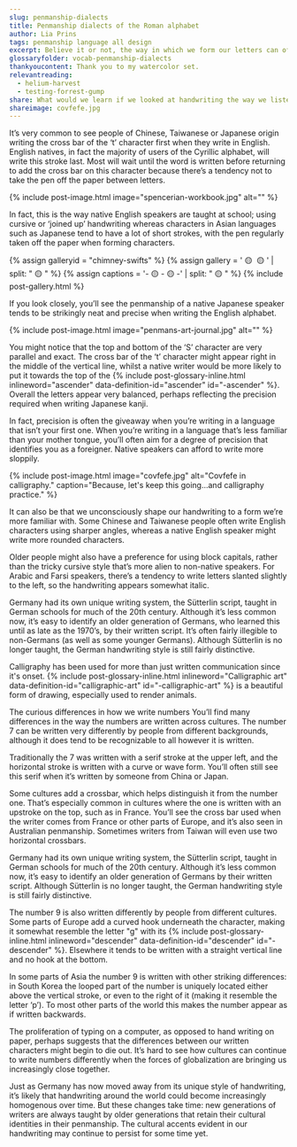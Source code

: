 ```yaml
---
slug: penmanship-dialects
title: Penmanship dialects of the Roman alphabet
author: Lia Prins
tags: penmanship language all design
excerpt: Believe it or not, the way in which we form our letters can often help identify our culture of origin and even our mother tongue. Although we may achieve a high level of fluency in another language, it’s surprisingly hard to abandon the style of penmanship that we were first taught. Whether it’s the length of our pen strokes or where we place a cross bar, our handwriting retains our cultural identity through all the languages we learn to write in. The order in which we make strokes when writing <em>letters</em> is just one example of our handwriting ‘accent’.
glossaryfolder: vocab-penmanship-dialects
thankyoucontent: Thank you to my watercolor set.
relevantreading:
  - helium-harvest
  - testing-forrest-gump
share: What would we learn if we looked at handwriting the way we listen to language?
shareimage: covfefe.jpg
---
```


It’s very common to see people of Chinese, Taiwanese or Japanese origin writing the cross bar of the ‘t’ character first when they write in English. English natives, in fact the majority of users of the Cyrillic alphabet, will write this stroke last. Most will wait until the word is written before returning to add the cross bar on this character because there’s a tendency not to take the pen off the paper between letters.

{% include post-image.html image="spencerian-workbook.jpg" alt="" %}

In fact, this is the way native English speakers are taught at school; using cursive or ‘joined up’ handwriting whereas characters in Asian languages such as Japanese tend to have a lot of short strokes, with the pen regularly taken off the paper when forming characters.

{% assign galleryid = "chimney-swifts" %}
{% assign gallery = '<img src="{{ site.baseurl }}/assets/images/blogposts/penmanship-dialects/chimney-swifts/chimney-swifts_1.jpg" alt="" class="contentimage" id="galleryimage"> 🟡 <img src="{{ site.baseurl }}/assets/images/blogposts/penmanship-dialects/chimney-swifts/chimney-swifts_2.jpg" alt="" class="contentimage" id="galleryimage"> 🟡 <img src="{{ site.baseurl }}/assets/images/blogposts/penmanship-dialects/chimney-swifts/chimney-swifts_3.jpg" alt="" class="contentimage" id="galleryimage">' | split: " 🟡 " %}
{% assign captions = '- 🟡 - 🟡 -' | split: " 🟡 " %}
{% include post-gallery.html %}

If you look closely, you’ll see the penmanship of a native Japanese speaker tends to be strikingly neat and precise when writing the English alphabet.

{% include post-image.html image="penmans-art-journal.jpg" alt="" %}

You might notice that the top and bottom of the ‘S’ character are very parallel and exact. The cross bar of the ‘t’ character might appear right in the middle of the vertical line, whilst a native writer would be more likely to put it towards the top of the {% include post-glossary-inline.html inlineword="ascender" data-definition-id="ascender" id="-ascender" %}. Overall the letters appear very balanced, perhaps reflecting the precision required when writing Japanese kanji.

In fact, precision is often the giveaway when you’re writing in a language that isn’t your first one. When you’re writing in a language that’s less familiar than your mother tongue, you’ll often aim for a degree of precision that identifies you as a foreigner. Native speakers can afford to write more sloppily.

{% include post-image.html image="covfefe.jpg" alt="Covfefe in calligraphy." caption="Because, let's keep this going...and calligraphy practice." %}

It can also be that we unconsciously shape our handwriting to a form we’re more familiar with. Some Chinese and Taiwanese people often write English characters using sharper angles, whereas a native English speaker might write more rounded characters.

Older people might also have a preference for using block capitals, rather than the tricky cursive style that’s more alien to non-native speakers. For Arabic and Farsi speakers, there’s a tendency to write letters slanted slightly to the left, so the handwriting appears somewhat italic.

Germany had its own unique writing system, the Sütterlin script, taught in German schools for much of the 20th century. Although it’s less common now, it’s easy to identify an older generation of Germans, who learned this until as late as the 1970’s, by their written script. It’s often fairly illegible to non-Germans (as well as some younger Germans). Although Sütterlin is no longer taught, the German handwriting style is still fairly distinctive.

Calligraphy has been used for more than just written communication since it's onset. {% include post-glossary-inline.html inlineword="Calligraphic art" data-definition-id="calligraphic-art" id="-calligraphic-art" %} is a beautiful form of drawing, especially used to render animals.

The curious differences in how we write numbers
You’ll find many differences in the way the numbers are written across cultures. The number 7 can be written very differently by people from different backgrounds, although it does tend to be recognizable to all however it is written.

Traditionally the 7 was written with a serif stroke at the upper left, and the horizontal stroke is written with a curve or wave form. You’ll often still see this serif when it’s written by someone from China or Japan.

Some cultures add a crossbar, which helps distinguish it from the number one. That’s especially common in cultures where the one is written with an upstroke on the top, such as in France. You’ll see the cross bar used when the writer comes from France or other parts of Europe, and it’s also seen in Australian penmanship. Sometimes writers from Taiwan will even use two horizontal crossbars.

Germany had its own unique writing system, the Sütterlin script, taught in German schools for much of the 20th century. Although it’s less common now, it’s easy to identify an older generation of Germans by their written script. Although Sütterlin is no longer taught, the German handwriting style is still fairly distinctive.

The number 9 is also written differently by people from different cultures. Some parts of Europe add a curved hook underneath the character, making it somewhat resemble the letter "g" with its {% include post-glossary-inline.html inlineword="descender" data-definition-id="descender" id="-descender" %}. Elsewhere it tends to be written with a straight vertical line and no hook at the bottom.

In some parts of Asia the number 9 is written with other striking differences: in South Korea the looped part of the number is uniquely located either above the vertical stroke, or even to the right of it (making it resemble the letter ‘p’). To most other parts of the world this makes the number appear as if written backwards.

The proliferation of typing on a computer, as opposed to hand writing on paper, perhaps suggests that the differences between our written characters might begin to die out.
It’s hard to see how cultures can continue to write numbers differently when the forces of globalization are bringing us increasingly close together.

Just as Germany has now moved away from its unique style of handwriting, it’s likely that handwriting around the world could become increasingly homogenous over time. But these changes take time: new generations of writers are always taught by older generations that retain their cultural identities in their penmanship. The cultural accents evident in our handwriting may continue to persist for some time yet.
